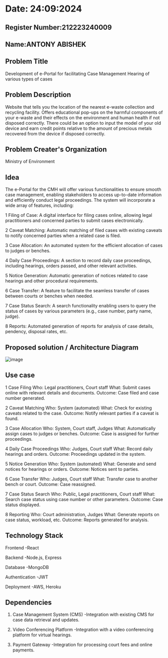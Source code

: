 
# Date: 24:09:2024
## Register Number:212223240009
## Name:ANTONY ABISHEK

## Problem Title 
Development of e-Portal for facilitating Case Management Hearing of various types of cases

## Problem Description
Website that tells you the location of the nearest e-waste collection and recycling facility. Offers educational pop-ups on the harmful components of your e-waste and their effects on the environment and human health if not disposed correctly. There could be an option to input the model of your old device and earn credit points relative to the amount of precious metals recovered from the device if disposed correctly.

## Problem Creater's Organization
Ministry of Environment

## Idea
The e-Portal for the CMH will offer various functionalities to ensure smooth case management, enabling stakeholders to access up-to-date information and efficiently conduct legal proceedings. The system will incorporate a wide array of features, including:

1 Filing of Case: A digital interface for filing cases online, allowing legal practitioners and concerned parties to submit cases electronically.

2 Caveat Matching: Automatic matching of filed cases with existing caveats to notify concerned parties when a related case is filed.

3 Case Allocation: An automated system for the efficient allocation of cases to judges or benches.

4 Daily Case Proceedings: A section to record daily case proceedings, including hearings, orders passed, and other relevant activities.

5 Notice Generation: Automatic generation of notices related to case hearings and other procedural requirements.

6 Case Transfer: A feature to facilitate the seamless transfer of cases between courts or benches when needed.

7 Case Status Search: A search functionality enabling users to query the status of cases by various parameters (e.g., case number, party name, judge).

8 Reports: Automated generation of reports for analysis of case details, pendency, disposal rates, etc.

## Proposed solution / Architecture Diagram
![image](https://github.com/user-attachments/assets/be4975d6-7d8a-4049-ac44-be7519d86931)

## Use case
1 Case Filing
Who: Legal practitioners, Court staff
What: Submit cases online with relevant details and documents.
Outcome: Case filed and case number generated.

2 Caveat Matching
Who: System (automated)
What: Check for existing caveats related to the case.
Outcome: Notify relevant parties if a caveat is found.

3 Case Allocation
Who: System, Court staff, Judges
What: Automatically assign cases to judges or benches.
Outcome: Case is assigned for further proceedings.

4 Daily Case Proceedings
Who: Judges, Court staff
What: Record daily hearings and orders.
Outcome: Proceedings updated in the system.

5 Notice Generation
Who: System (automated)
What: Generate and send notices for hearings or orders.
Outcome: Notices sent to parties.

6 Case Transfer
Who: Judges, Court staff
What: Transfer case to another bench or court.
Outcome: Case reassigned.

7 Case Status Search
Who: Public, Legal practitioners, Court staff
What: Search case status using case number or other parameters.
Outcome: Case status displayed.

8 Reporting
Who: Court administration, Judges
What: Generate reports on case status, workload, etc.
Outcome: Reports generated for analysis.

## Technology Stack
Frontend        -React

Backend         -Node.js, Express

Database        -MongoDB

Authentication  -JWT

Deployment      -AWS, Heroku

## Dependencies
1. Case Management System (CMS)
   -Integration with existing CMS for case data retrieval and updates.
            
2. Video Conferencing Platform
   -Integration with a video conferencing platform for virtual hearings.
            
3. Payment Gateway
   -Integration for processing court fees and online payments.






